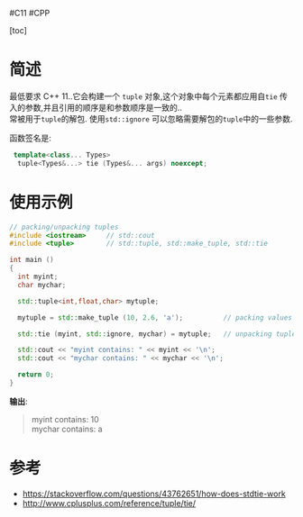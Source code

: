 #C11
#CPP 

[toc]
 
# 简述
最低要求 C++ 11..它会构建一个 `tuple` 对象,这个对象中每个元素都应用自`tie` 传入的参数,并且引用的顺序是和参数顺序是一致的..  
常被用于`tuple`的解包.  使用`std::ignore` 可以忽略需要解包的`tuple`中的一些参数.
 
函数签名是:
```cpp
 template<class... Types>
  tuple<Types&...> tie (Types&... args) noexcept;
```
 
# 使用示例
```cpp
// packing/unpacking tuples
#include <iostream>     // std::cout
#include <tuple>        // std::tuple, std::make_tuple, std::tie

int main ()
{
  int myint;
  char mychar;

  std::tuple<int,float,char> mytuple;

  mytuple = std::make_tuple (10, 2.6, 'a');          // packing values into tuple

  std::tie (myint, std::ignore, mychar) = mytuple;   // unpacking tuple into variables

  std::cout << "myint contains: " << myint << '\n';
  std::cout << "mychar contains: " << mychar << '\n';

  return 0;
}
```

**输出**:
>myint contains: 10   
mychar contains: a


# 参考
- https://stackoverflow.com/questions/43762651/how-does-stdtie-work  
- http://www.cplusplus.com/reference/tuple/tie/